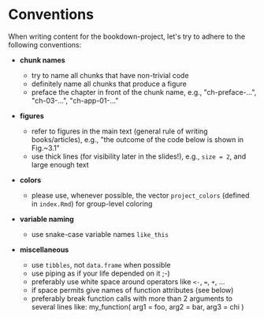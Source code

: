 # Conventions

When writing content for the bookdown-project, let's try to adhere to the following conventions:

- **chunk names** 
  - try to name all chunks that have non-trivial code
  - definitely name all chunks that produce a figure
  - preface the chapter in front of the chunk name, e.g., "ch-preface-...", "ch-03-...", "ch-app-01-..."
  
- **figures**
  - refer to figures in the main text (general rule of writing books/articles), e.g., "the outcome of the code below is shown in Fig.~3.1"
  - use thick lines (for visibility later in the slides!), e.g., `size = 2`, and large enough text

- **colors**
  - please use, whenever possible, the vector `project_colors` (defined in `index.Rmd`) for group-level coloring
  
- **variable naming**
  - use snake-case variable names `like_this`
  
- **miscellaneous**
  - use `tibbles`, not `data.frame` when possible
  - use piping as if your life depended on it ;-)
  - preferably use white space around operators like `<-`, `=`, `+`, ...
  - if space permits give names of function attributes (see below)
  - preferably break function calls with more than 2 arguments to several lines like:
    my_function(
      arg1 = foo,
      arg2 = bar,
      arg3 = chi
    )
